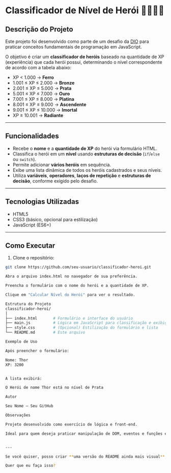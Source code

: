 # Classificador de Nível de Herói 🦸‍♂️🦸‍♀️

## Descrição do Projeto

Este projeto foi desenvolvido como parte de um desafio da [DIO](https://www.dio.me/) para praticar conceitos fundamentais de programação em JavaScript.  

O objetivo é criar um **classificador de heróis** baseado na quantidade de XP (experiência) que cada herói possui, determinando o nível correspondente de acordo com a tabela abaixo:

- XP < 1.000 → **Ferro**
- 1.001 ≤ XP ≤ 2.000 → **Bronze**
- 2.001 ≤ XP ≤ 5.000 → **Prata**
- 5.001 ≤ XP ≤ 7.000 → **Ouro**
- 7.001 ≤ XP ≤ 8.000 → **Platina**
- 8.001 ≤ XP ≤ 9.000 → **Ascendente**
- 9.001 ≤ XP ≤ 10.000 → **Imortal**
- XP ≥ 10.001 → **Radiante**

---

## Funcionalidades

- Recebe o **nome** e a **quantidade de XP** do herói via formulário HTML.
- Classifica o herói em um **nível** usando **estruturas de decisão** (`if`/`else` ou `switch`).
- Permite adicionar **vários heróis** em sequência.
- Exibe uma lista dinâmica de todos os heróis cadastrados e seus níveis.
- Utiliza **variáveis**, **operadores**, **laços de repetição** e **estruturas de decisão**, conforme exigido pelo desafio.

---

## Tecnologias Utilizadas

- HTML5
- CSS3 (básico, opcional para estilização)
- JavaScript (ES6+)

---

## Como Executar

1. Clone o repositório:

```bash
git clone https://github.com/seu-usuario/classificador-heroi.git

Abra o arquivo index.html no navegador de sua preferência.

Preencha o formulário com o nome do herói e a quantidade de XP.

Clique em "Calcular Nível do Herói" para ver o resultado.

Estrutura do Projeto
classificador-heroi/
│
├── index.html       # Formulário e interface do usuário
├── main.js          # Lógica em JavaScript para classificação e exibição
├── style.css        # (Opcional) Estilização do formulário e lista
└── README.md        # Este arquivo

Exemplo de Uso

Após preencher o formulário:

Nome: Thor
XP: 3200


A lista exibirá:

O Herói de nome Thor está no nível de Prata

Autor

Seu Nome – Seu GitHub

Observações

Projeto desenvolvido como exercício de lógica e front-end.

Ideal para quem deseja praticar manipulação de DOM, eventos e funções em JavaScript.


---

Se você quiser, posso criar **uma versão do README ainda mais visual**, incluindo **cores dos níveis, badges e prints da tela**, deixando ele pronto para apresentar no GitHub como projeto de portfólio profissional.  

Quer que eu faça isso?
